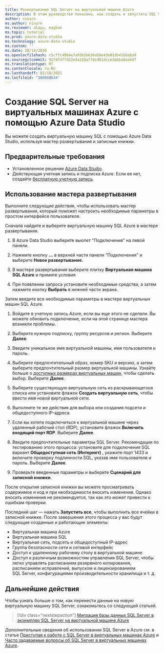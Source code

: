 ```yaml
---
title: Развертывание SQL Server на виртуальной машине Azure
description: В этом руководстве показано, как создать и запустить SQL Server на виртуальных машинах Azure
author: ninarn
ms.author: ninarn
ms.reviewer: alayu, maghan
ms.topic: tutorial
ms.prod: azure-data-studio
ms.technology: azure-data-studio
ms.custom: ''
ms.date: 10/14/2020
ms.openlocfilehash: c5cffc4964e7a91b3b63da56e43e01db41bbe8a9
ms.sourcegitcommit: 917df4ffd22e4a229af7dc481dcce3ebba0aa4d7
ms.translationtype: HT
ms.contentlocale: ru-RU
ms.lasthandoff: 02/10/2021
ms.locfileid: "100048634"
---
```

# <a name="create-sql-server-on-azure-virtual-machines-using-azure-data-studio"></a>Создание SQL Server на виртуальных машинах Azure с помощью Azure Data Studio

Вы можете создать виртуальную машину SQL с помощью Azure Data Studio, используя мастер развертывания и записные книжки.

## <a name="pre-requisites"></a>Предварительные требования

- Установленное решение [Azure Data Studio](download-azure-data-studio.md).
- Действующая учетная запись и подписка Azure. Если ее нет, создайте [бесплатную учетную запись](https://azure.microsoft.com/free/).

## <a name="use-the-deployment-wizard"></a>Использование мастера развертывания

Выполните следующие действия, чтобы использовать мастер развертывания, который поможет настроить необходимые параметры в простом интерфейсе пользователя.

Сначала найдите и выберите виртуальную машину SQL Azure в мастере развертывания.

1. В Azure Data Studio выберите вьюлет "Подключения" на левой панели.

2. Нажмите кнопку **...** в верхней части панели "Подключения" и выберите **Новое развертывание.**

3. В мастере развертывания выберите плитку **Виртуальная машина SQL Azure** и примите условия

4. При появлении запроса установите необходимые средства, а затем нажмите кнопку **Выбрать** в нижней части экрана.

Затем введите все необходимые параметры в мастере виртуальных машин SQL Azure.

1. Войдите в учетную запись Azure, если вы еще этого не сделали. Вы можете обновить подключение, если на этой странице мастера возникли проблемы.

2. Выберите нужную подписку, группу ресурсов и регион. Выберите **Далее**.

3. Введите уникальное имя виртуальной машины, имя пользователя и пароль.

4. Выберите предпочтительный образ, номер SKU и версию, а затем выберите предпочтительный размер виртуальной машины. Узнайте больше о [доступных размерах виртуальных машин](/azure/virtual-machines/sizes), чтобы сделать выбор. Выберите **Далее**.

5. Выберите существующую виртуальную сеть из раскрывающегося списка или установите флажок **Создать виртуальную сеть**, чтобы ввести имя новой виртуальной сети.

6. Выполните те же действия для выбора или создания подсети и общедоступного IP-адреса.

7. Если вы хотите подключиться к виртуальной машине через удаленный рабочий стол (RDP), установите флажок **Включить входящий порт RDP**. Выберите **Далее**.

8. Введите предпочтительные параметры SQL Server. Рекомендации по тестированию этого процесса: установите для подключения SQL вариант **Общедоступная сеть (Интернет)** , укажите порт 1433 и включите проверку подлинности SQL, указав имя пользователя и пароль. Выберите **Далее**.

9. Проверьте введенные параметры и выберите **Сценарий для записной книжки**.

После открытия записной книжки вы можете просматривать содержимое и код и при необходимости вносить изменения. Однако вносить изменения не рекомендуется, так как это может привести к ошибкам проверки.

Последний шаг — нажать **Запустить все**, чтобы выполнить все ячейки в записной книжке. После завершения этого процесса у вас будут следующие созданные и работающие элементы:

- Виртуальная машина Azure
- Виртуальная машина SQL
- Виртуальная сеть, подсеть и общедоступный IP-адрес
- Группа безопасности сети и сетевой интерфейс
- Доступ к удаленному рабочему столу в виртуальной машине
- Доступ к различным возможностям управления SQL Server, чтобы легко управлять расписанием резервного копирования, расписанием исправлений, выпуском и лицензированием SQL Server, конфигурациями производительности хранилища и т. д.

## <a name="next-steps"></a>Дальнейшие действия

Чтобы узнать больше о том, как перенести данные на новую виртуальную машину SQL Server, ознакомьтесь со следующей статьей.

> [!div class="nextstepaction"]
> [Миграция базы данных SQL Server в экземпляр SQL Server на виртуальной машине Azure](/azure/azure-sql/virtual-machines/windows/migrate-to-vm-from-sql-server)

Дополнительные сведения об использовании SQL Server в Azure см. в статье [Приступая к работе с SQL Server в виртуальных машинах Azure](/azure/azure-sql/virtual-machines/windows/sql-server-on-azure-vm-iaas-what-is-overview) и [Часто задаваемые вопросы об SQL Server в виртуальных машинах Azure](/azure/azure-sql/virtual-machines/windows/frequently-asked-questions-faq).